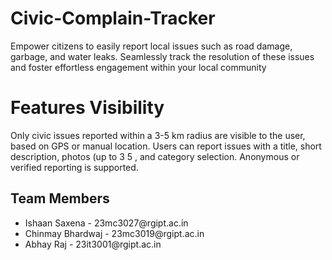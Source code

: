 # Civic-Complain-Tracker
Empower citizens to easily report local issues such as road damage, garbage, and water leaks. Seamlessly track the resolution of these issues and foster effortless engagement within your local community

# Features Visibility
Only civic issues reported within a 3-5 km radius are visible to the user, based on GPS or manual location.
Users can report issues with a title, short description, photos (up to 3 5 , and category selection.
Anonymous or verified reporting is supported.

<h2> Team Members </h2>
<ul>
<li> Ishaan Saxena - 23mc3027@rgipt.ac.in </li>
<li> Chinmay Bhardwaj - 23mc3019@rgipt.ac.in </li>
<li> Abhay Raj - 23it3001@rgipt.ac.in </li>
</ul>


